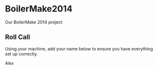 BoilerMake2014
==============

Our BoilerMake 2014 project

Roll Call
---------
Using your machine, add your name below to ensure you have everything set up
correctly.

Alex